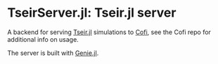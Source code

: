 # TseirServer.jl: Tseir.jl server

A backend for serving [Tseir.jl](https://github.com/gzagatti/Tseir.jl) simulations to [Cofi](https://github.com/NUS-IDS/cofi), see the Cofi repo for additional info on usage.

The server is built with [Genie.jl](https://genieframework.com/).
